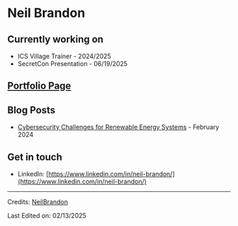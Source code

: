 # Neil Brandon

## Currently working on
<!-- Working on Start -->
- ICS Village Trainer - 2024/2025
- SecretCon Presentation - 06/19/2025
<!-- End Working on Start -->

## [Portfolio Page](https://NeilBrandon.github.io)

## Blog Posts
<!-- blog start -->

* [Cybersecurity Challenges for Renewable Energy Systems](https://medium.com/@neilcbrandon/cybersecurity-challenges-for-renewable-energy-systems-463c2b58dd2d) - February 2024

<!-- blog end -->

## Get in touch

* LinkedIn: [https://www.linkedin.com/in/neil-brandon/](https://www.linkedin.com/in/neil-brandon/)

-----
Credits: [NeilBrandon](https://github.com/NeilBrandon)

Last Edited on: 02/13/2025
